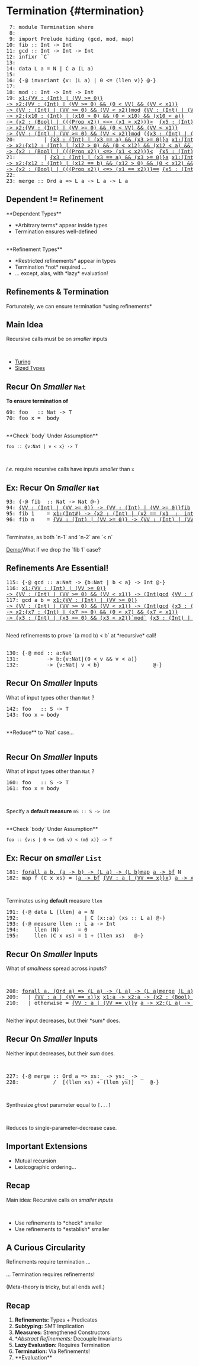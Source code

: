 Termination {#termination}
==========================


<div class="hidden">

<pre><span class=hs-linenum> 7: </span><span class='hs-keyword'>module</span> <span class='hs-conid'>Termination</span> <span class='hs-keyword'>where</span>
<span class=hs-linenum> 8: </span>
<span class=hs-linenum> 9: </span><span class='hs-keyword'>import</span> <span class='hs-conid'>Prelude</span> <span class='hs-varid'>hiding</span> <span class='hs-layout'>(</span><span class='hs-varid'>gcd</span><span class='hs-layout'>,</span> <span class='hs-varid'>mod</span><span class='hs-layout'>,</span> <span class='hs-varid'>map</span><span class='hs-layout'>)</span>
<span class=hs-linenum>10: </span><span class='hs-definition'>fib</span> <span class='hs-keyglyph'>::</span> <span class='hs-conid'>Int</span> <span class='hs-keyglyph'>-&gt;</span> <span class='hs-conid'>Int</span>
<span class=hs-linenum>11: </span><span class='hs-definition'>gcd</span> <span class='hs-keyglyph'>::</span> <span class='hs-conid'>Int</span> <span class='hs-keyglyph'>-&gt;</span> <span class='hs-conid'>Int</span> <span class='hs-keyglyph'>-&gt;</span> <span class='hs-conid'>Int</span>
<span class=hs-linenum>12: </span><span class='hs-keyword'>infixr</span> <span class='hs-varop'>`C`</span>
<span class=hs-linenum>13: </span>
<span class=hs-linenum>14: </span><span class='hs-keyword'>data</span> <span class='hs-conid'>L</span> <span class='hs-varid'>a</span> <span class='hs-keyglyph'>=</span> <span class='hs-conid'>N</span> <span class='hs-keyglyph'>|</span> <span class='hs-conid'>C</span> <span class='hs-varid'>a</span> <span class='hs-layout'>(</span><span class='hs-conid'>L</span> <span class='hs-varid'>a</span><span class='hs-layout'>)</span>
<span class=hs-linenum>15: </span>
<span class=hs-linenum>16: </span><span class='hs-keyword'>{-@</span> <span class='hs-varid'>invariant</span> <span class='hs-keyword'>{v:</span> <span class='hs-layout'>(</span><span class='hs-conid'>L</span> <span class='hs-varid'>a</span><span class='hs-layout'>)</span> <span class='hs-keyword'>| 0 &lt;= (llen v)}</span> <span class='hs-keyword'>@-}</span>
<span class=hs-linenum>17: </span>
<span class=hs-linenum>18: </span><span class='hs-definition'>mod</span> <span class='hs-keyglyph'>::</span> <span class='hs-conid'>Int</span> <span class='hs-keyglyph'>-&gt;</span> <span class='hs-conid'>Int</span> <span class='hs-keyglyph'>-&gt;</span> <span class='hs-conid'>Int</span>
<span class=hs-linenum>19: </span><a class=annot href="#"><span class=annottext>x1:{VV : (Int) | (VV &gt;= 0)}
-&gt; x2:{VV : (Int) | (VV &gt;= 0) &amp;&amp; (0 &lt; VV) &amp;&amp; (VV &lt; x1)}
-&gt; {VV : (Int) | (VV &gt;= 0) &amp;&amp; (VV &lt; x2)}</span><span class='hs-definition'>mod</span></a> <a class=annot href="#"><span class=annottext>{VV : (Int) | (VV &gt;= 0)}</span><span class='hs-varid'>a</span></a> <a class=annot href="#"><span class=annottext>{VV : (Int) | (VV &gt;= 0) &amp;&amp; (0 &lt; VV) &amp;&amp; (VV &lt; a)}</span><span class='hs-varid'>b</span></a> <span class='hs-keyglyph'>|</span> <a class=annot href="#"><span class=annottext>{x3 : (Int) | (x3 == a) &amp;&amp; (x3 &gt;= 0)}</span><span class='hs-varid'>a</span></a> <a class=annot href="#"><span class=annottext>x1:(Int) -&gt; x2:(Int) -&gt; {x4 : (Int) | (x4 == (x1 - x2))}</span><span class='hs-comment'>-</span></a> <a class=annot href="#"><span class=annottext>{x5 : (Int) | (x5 == b) &amp;&amp; (x5 &gt;= 0) &amp;&amp; (0 &lt; x5) &amp;&amp; (x5 &lt; a)}</span><span class='hs-varid'>b</span></a> <a class=annot href="#"><span class=annottext>x1:{x10 : (Int) | (x10 &gt; 0) &amp;&amp; (0 &lt; x10) &amp;&amp; (x10 &lt; a)}
-&gt; x2:{x10 : (Int) | (x10 &gt; 0) &amp;&amp; (0 &lt; x10) &amp;&amp; (x10 &lt; a)}
-&gt; {x2 : (Bool) | (((Prop x2)) &lt;=&gt; (x1 &gt; x2))}</span><span class='hs-varop'>&gt;</span></a>  <a class=annot href="#"><span class=annottext>{x5 : (Int) | (x5 == b) &amp;&amp; (x5 &gt;= 0) &amp;&amp; (0 &lt; x5) &amp;&amp; (x5 &lt; a)}</span><span class='hs-varid'>b</span></a> <span class='hs-keyglyph'>=</span> <a class=annot href="#"><span class=annottext>x1:{VV : (Int) | (VV &gt;= 0)}
-&gt; x2:{VV : (Int) | (VV &gt;= 0) &amp;&amp; (0 &lt; VV) &amp;&amp; (VV &lt; x1)}
-&gt; {VV : (Int) | (VV &gt;= 0) &amp;&amp; (VV &lt; x2)}</span><span class='hs-varid'>mod</span></a> <span class='hs-layout'>(</span><a class=annot href="#"><span class=annottext>{x3 : (Int) | (x3 == a) &amp;&amp; (x3 &gt;= 0)}</span><span class='hs-varid'>a</span></a> <a class=annot href="#"><span class=annottext>x1:(Int) -&gt; x2:(Int) -&gt; {x4 : (Int) | (x4 == (x1 - x2))}</span><span class='hs-comment'>-</span></a> <a class=annot href="#"><span class=annottext>{x5 : (Int) | (x5 == b) &amp;&amp; (x5 &gt;= 0) &amp;&amp; (0 &lt; x5) &amp;&amp; (x5 &lt; a)}</span><span class='hs-varid'>b</span></a><span class='hs-layout'>)</span> <a class=annot href="#"><span class=annottext>{x5 : (Int) | (x5 == b) &amp;&amp; (x5 &gt;= 0) &amp;&amp; (0 &lt; x5) &amp;&amp; (x5 &lt; a)}</span><span class='hs-varid'>b</span></a>
<span class=hs-linenum>20: </span>        <span class='hs-keyglyph'>|</span> <a class=annot href="#"><span class=annottext>{x3 : (Int) | (x3 == a) &amp;&amp; (x3 &gt;= 0)}</span><span class='hs-varid'>a</span></a> <a class=annot href="#"><span class=annottext>x1:(Int) -&gt; x2:(Int) -&gt; {x4 : (Int) | (x4 == (x1 - x2))}</span><span class='hs-comment'>-</span></a> <a class=annot href="#"><span class=annottext>{x5 : (Int) | (x5 == b) &amp;&amp; (x5 &gt;= 0) &amp;&amp; (0 &lt; x5) &amp;&amp; (x5 &lt; a)}</span><span class='hs-varid'>b</span></a> <a class=annot href="#"><span class=annottext>x1:{x12 : (Int) | (x12 &gt; 0) &amp;&amp; (0 &lt; x12) &amp;&amp; (x12 &lt; a) &amp;&amp; (x12 &lt;= b)}
-&gt; x2:{x12 : (Int) | (x12 &gt; 0) &amp;&amp; (0 &lt; x12) &amp;&amp; (x12 &lt; a) &amp;&amp; (x12 &lt;= b)}
-&gt; {x2 : (Bool) | (((Prop x2)) &lt;=&gt; (x1 &lt; x2))}</span><span class='hs-varop'>&lt;</span></a>  <a class=annot href="#"><span class=annottext>{x5 : (Int) | (x5 == b) &amp;&amp; (x5 &gt;= 0) &amp;&amp; (0 &lt; x5) &amp;&amp; (x5 &lt; a)}</span><span class='hs-varid'>b</span></a> <span class='hs-keyglyph'>=</span> <a class=annot href="#"><span class=annottext>{x3 : (Int) | (x3 == a) &amp;&amp; (x3 &gt;= 0)}</span><span class='hs-varid'>a</span></a> <a class=annot href="#"><span class=annottext>x1:(Int) -&gt; x2:(Int) -&gt; {x4 : (Int) | (x4 == (x1 - x2))}</span><span class='hs-comment'>-</span></a> <a class=annot href="#"><span class=annottext>{x5 : (Int) | (x5 == b) &amp;&amp; (x5 &gt;= 0) &amp;&amp; (0 &lt; x5) &amp;&amp; (x5 &lt; a)}</span><span class='hs-varid'>b</span></a>
<span class=hs-linenum>21: </span>        <span class='hs-keyglyph'>|</span> <a class=annot href="#"><span class=annottext>{x3 : (Int) | (x3 == a) &amp;&amp; (x3 &gt;= 0)}</span><span class='hs-varid'>a</span></a> <a class=annot href="#"><span class=annottext>x1:(Int) -&gt; x2:(Int) -&gt; {x4 : (Int) | (x4 == (x1 - x2))}</span><span class='hs-comment'>-</span></a> <a class=annot href="#"><span class=annottext>{x5 : (Int) | (x5 == b) &amp;&amp; (x5 &gt;= 0) &amp;&amp; (0 &lt; x5) &amp;&amp; (x5 &lt; a)}</span><span class='hs-varid'>b</span></a> <a class=annot href="#"><span class=annottext>x1:{x12 : (Int) | (x12 == b) &amp;&amp; (x12 &gt; 0) &amp;&amp; (0 &lt; x12) &amp;&amp; (x12 &lt; a)}
-&gt; x2:{x12 : (Int) | (x12 == b) &amp;&amp; (x12 &gt; 0) &amp;&amp; (0 &lt; x12) &amp;&amp; (x12 &lt; a)}
-&gt; {x2 : (Bool) | (((Prop x2)) &lt;=&gt; (x1 == x2))}</span><span class='hs-varop'>==</span></a> <a class=annot href="#"><span class=annottext>{x5 : (Int) | (x5 == b) &amp;&amp; (x5 &gt;= 0) &amp;&amp; (0 &lt; x5) &amp;&amp; (x5 &lt; a)}</span><span class='hs-varid'>b</span></a> <span class='hs-keyglyph'>=</span> <a class=annot href="#"><span class=annottext>x1:(Int#) -&gt; {x2 : (Int) | (x2 == (x1  :  int))}</span><span class='hs-num'>0</span></a>
<span class=hs-linenum>22: </span>
<span class=hs-linenum>23: </span><span class='hs-definition'>merge</span> <span class='hs-keyglyph'>::</span> <span class='hs-conid'>Ord</span> <span class='hs-varid'>a</span> <span class='hs-keyglyph'>=&gt;</span> <span class='hs-conid'>L</span> <span class='hs-varid'>a</span> <span class='hs-keyglyph'>-&gt;</span> <span class='hs-conid'>L</span> <span class='hs-varid'>a</span> <span class='hs-keyglyph'>-&gt;</span> <span class='hs-conid'>L</span> <span class='hs-varid'>a</span>
</pre>
</div>

Dependent != Refinement
-----------------------

<div class="fragment">**Dependent Types**</div>

+ <div class="fragment">*Arbitrary terms* appear inside types</div>
+ <div class="fragment">Termination ensures well-defined</div>

<br>

<div class="fragment">**Refinement Types**</div>

+ <div class="fragment">*Restricted refinements* appear in types</div>
+ <div class="fragment">Termination *not* required ...</div>
+ <div class="fragment">... except, alas, with *lazy* evaluation!</div>

Refinements & Termination
----------------------------

<div class="fragment">
Fortunately, we can ensure termination *using refinements*
</div>


Main Idea
---------

Recursive calls must be on *smaller* inputs

<br>

+ [Turing](http://classes.soe.ucsc.edu/cmps210/Winter11/Papers/turing-1936.pdf)
+ [Sized Types](http://dl.acm.org/citation.cfm?id=240882)

Recur On *Smaller* `Nat`
------------------------

<div class="fragment">

**To ensure termination of**

 <div/>
<pre><span class=hs-linenum>69: </span><span class='hs-definition'>foo</span>   <span class='hs-keyglyph'>::</span> <span class='hs-conid'>Nat</span> <span class='hs-keyglyph'>-&gt;</span> <span class='hs-conid'>T</span>
<span class=hs-linenum>70: </span><span class='hs-definition'>foo</span> <span class='hs-varid'>x</span> <span class='hs-keyglyph'>=</span>  <span class='hs-varid'>body</span>
</pre>

</div>

<br>

<div class="fragment">
**Check `body` Under Assumption**

`foo :: {v:Nat | v < x} -> T`

<br>

*i.e.* require recursive calls have inputs *smaller* than `x`
</div>



Ex: Recur On *Smaller* `Nat`
----------------------------


<pre><span class=hs-linenum>93: </span><span class='hs-keyword'>{-@</span> <span class='hs-varid'>fib</span>  <span class='hs-keyglyph'>::</span> <span class='hs-conid'>Nat</span> <span class='hs-keyglyph'>-&gt;</span> <span class='hs-conid'>Nat</span> <span class='hs-keyword'>@-}</span>
<span class=hs-linenum>94: </span><a class=annot href="#"><span class=annottext>{VV : (Int) | (VV &gt;= 0)} -&gt; {VV : (Int) | (VV &gt;= 0)}</span><span class='hs-definition'>fib</span></a> <span class='hs-num'>0</span>    <span class='hs-keyglyph'>=</span> <a class=annot href="#"><span class=annottext>x1:(Int#) -&gt; {x2 : (Int) | (x2 == (x1  :  int))}</span><span class='hs-num'>1</span></a>
<span class=hs-linenum>95: </span><span class='hs-definition'>fib</span> <span class='hs-num'>1</span>    <span class='hs-keyglyph'>=</span> <a class=annot href="#"><span class=annottext>x1:(Int#) -&gt; {x2 : (Int) | (x2 == (x1  :  int))}</span><span class='hs-num'>1</span></a>
<span class=hs-linenum>96: </span><span class='hs-definition'>fib</span> <span class='hs-varid'>n</span>    <span class='hs-keyglyph'>=</span> <a class=annot href="#"><span class=annottext>{VV : (Int) | (VV &gt;= 0)} -&gt; {VV : (Int) | (VV &gt;= 0)}</span><span class='hs-varid'>fib</span></a> <span class='hs-layout'>(</span><a class=annot href="#"><span class=annottext>{x2 : (Int) | (x2 &gt;= 0)}</span><span class='hs-varid'>n</span></a><a class=annot href="#"><span class=annottext>x1:(Int) -&gt; x2:(Int) -&gt; {x4 : (Int) | (x4 == (x1 - x2))}</span><span class='hs-comment'>-</span></a><a class=annot href="#"><span class=annottext>{x2 : (Int) | (x2 == (1  :  int))}</span><span class='hs-num'>1</span></a><span class='hs-layout'>)</span> <a class=annot href="#"><span class=annottext>x1:(Int) -&gt; x2:(Int) -&gt; {x4 : (Int) | (x4 == (x1 + x2))}</span><span class='hs-varop'>+</span></a> <a class=annot href="#"><span class=annottext>{VV : (Int) | (VV &gt;= 0)} -&gt; {VV : (Int) | (VV &gt;= 0)}</span><span class='hs-varid'>fib</span></a> <span class='hs-layout'>(</span><a class=annot href="#"><span class=annottext>{x2 : (Int) | (x2 &gt;= 0)}</span><span class='hs-varid'>n</span></a><a class=annot href="#"><span class=annottext>x1:(Int) -&gt; x2:(Int) -&gt; {x4 : (Int) | (x4 == (x1 - x2))}</span><span class='hs-comment'>-</span></a><a class=annot href="#"><span class=annottext>{x2 : (Int) | (x2 == (2  :  int))}</span><span class='hs-num'>2</span></a><span class='hs-layout'>)</span>
</pre>

<br>

<div class="fragment">
Terminates, as both `n-1` and `n-2` are `< n`
</div>

<br>

<div class="fragment">
<a href="https://liquidhaskell.goto.ucsd.edu/index.html#?demo=GCD.hs" target="_blank">Demo:</a>What if we drop the `fib 1` case?
</div>

Refinements Are Essential!
--------------------------


<pre><span class=hs-linenum>115: </span><span class='hs-keyword'>{-@</span> <span class='hs-varid'>gcd</span> <span class='hs-keyglyph'>::</span> <span class='hs-varid'>a</span><span class='hs-conop'>:</span><span class='hs-conid'>Nat</span> <span class='hs-keyglyph'>-&gt;</span> <span class='hs-keyword'>{b:</span><span class='hs-conid'>Nat</span> <span class='hs-keyword'>| b &lt; a}</span> <span class='hs-keyglyph'>-&gt;</span> <span class='hs-conid'>Int</span> <span class='hs-keyword'>@-}</span>
<span class=hs-linenum>116: </span><a class=annot href="#"><span class=annottext>x1:{VV : (Int) | (VV &gt;= 0)}
-&gt; {VV : (Int) | (VV &gt;= 0) &amp;&amp; (VV &lt; x1)} -&gt; (Int)</span><span class='hs-definition'>gcd</span></a> <a class=annot href="#"><span class=annottext>{VV : (Int) | (VV &gt;= 0)}</span><span class='hs-varid'>a</span></a> <span class='hs-num'>0</span> <span class='hs-keyglyph'>=</span> <a class=annot href="#"><span class=annottext>{x3 : (Int) | (x3 == a) &amp;&amp; (x3 &gt;= 0)}</span><span class='hs-varid'>a</span></a>
<span class=hs-linenum>117: </span><span class='hs-definition'>gcd</span> <span class='hs-varid'>a</span> <span class='hs-varid'>b</span> <span class='hs-keyglyph'>=</span> <a class=annot href="#"><span class=annottext>x1:{VV : (Int) | (VV &gt;= 0)}
-&gt; {VV : (Int) | (VV &gt;= 0) &amp;&amp; (VV &lt; x1)} -&gt; (Int)</span><span class='hs-varid'>gcd</span></a> <a class=annot href="#"><span class=annottext>{x3 : (Int) | (x3 &gt;= 0) &amp;&amp; (x3 &lt; a)}</span><span class='hs-varid'>b</span></a> <span class='hs-layout'>(</span><a class=annot href="#"><span class=annottext>{x3 : (Int) | (x3 == a) &amp;&amp; (x3 &gt;= 0)}</span><span class='hs-varid'>a</span></a> <a class=annot href="#"><span class=annottext>x1:{x9 : (Int) | (x9 &gt;= 0)}
-&gt; x2:{x7 : (Int) | (x7 &gt;= 0) &amp;&amp; (0 &lt; x7) &amp;&amp; (x7 &lt; x1)}
-&gt; {x3 : (Int) | (x3 &gt;= 0) &amp;&amp; (x3 &lt; x2)}</span><span class='hs-varop'>`mod`</span></a> <a class=annot href="#"><span class=annottext>{x3 : (Int) | (x3 &gt;= 0) &amp;&amp; (x3 &lt; a)}</span><span class='hs-varid'>b</span></a><span class='hs-layout'>)</span>
</pre>

<br>

<div class="fragment">
Need refinements to prove `(a mod b) < b` at *recursive* call!
</div>

<br>

<div class="fragment">

<pre><span class=hs-linenum>130: </span><span class='hs-keyword'>{-@</span> <span class='hs-varid'>mod</span> <span class='hs-keyglyph'>::</span> <span class='hs-varid'>a</span><span class='hs-conop'>:</span><span class='hs-conid'>Nat</span>
<span class=hs-linenum>131: </span>        <span class='hs-keyglyph'>-&gt;</span> <span class='hs-varid'>b</span><span class='hs-conop'>:</span><span class='hs-keyword'>{v:</span><span class='hs-conid'>Nat</span><span class='hs-keyword'>|(0 &lt; v &amp;&amp; v &lt; a)}</span>
<span class=hs-linenum>132: </span>        <span class='hs-keyglyph'>-&gt;</span> <span class='hs-keyword'>{v:</span><span class='hs-conid'>Nat</span><span class='hs-keyword'>| v &lt; b}</span>                 <span class='hs-keyword'>@-}</span>
</pre>
</div>

Recur On *Smaller* Inputs
-------------------------

What of input types other than `Nat` ?

<div/>
<pre><span class=hs-linenum>142: </span><span class='hs-definition'>foo</span>   <span class='hs-keyglyph'>::</span> <span class='hs-conid'>S</span> <span class='hs-keyglyph'>-&gt;</span> <span class='hs-conid'>T</span>
<span class=hs-linenum>143: </span><span class='hs-definition'>foo</span> <span class='hs-varid'>x</span> <span class='hs-keyglyph'>=</span> <span class='hs-varid'>body</span>
</pre>

<br>

<div class="fragment">
**Reduce** to `Nat` case...
</div>

<br>

Recur On *Smaller* Inputs
-------------------------

What of input types other than `Nat` ?

<div/>
<pre><span class=hs-linenum>160: </span><span class='hs-definition'>foo</span>   <span class='hs-keyglyph'>::</span> <span class='hs-conid'>S</span> <span class='hs-keyglyph'>-&gt;</span> <span class='hs-conid'>T</span>
<span class=hs-linenum>161: </span><span class='hs-definition'>foo</span> <span class='hs-varid'>x</span> <span class='hs-keyglyph'>=</span> <span class='hs-varid'>body</span>
</pre>

<br>

Specify a **default measure** `mS :: S -> Int`

<br>

<div class="fragment">
**Check `body` Under Assumption**

`foo :: {v:s | 0 <= (mS v) < (mS x)} -> T`
</div>


Ex: Recur on *smaller* `List`
-----------------------------


<pre><span class=hs-linenum>181: </span><a class=annot href="#"><span class=annottext>forall a b. (a -&gt; b) -&gt; (L a) -&gt; (L b)</span><span class='hs-definition'>map</span></a> <a class=annot href="#"><span class=annottext>a -&gt; b</span><span class='hs-varid'>f</span></a> <span class='hs-conid'>N</span>        <span class='hs-keyglyph'>=</span> <a class=annot href="#"><span class=annottext>forall a. {x2 : (L a) | ((llen x2) == 0)}</span><span class='hs-conid'>N</span></a>
<span class=hs-linenum>182: </span><span class='hs-definition'>map</span> <span class='hs-varid'>f</span> <span class='hs-layout'>(</span><span class='hs-conid'>C</span> <span class='hs-varid'>x</span> <span class='hs-varid'>xs</span><span class='hs-layout'>)</span> <span class='hs-keyglyph'>=</span> <span class='hs-layout'>(</span><a class=annot href="#"><span class=annottext>a -&gt; b</span><span class='hs-varid'>f</span></a> <a class=annot href="#"><span class=annottext>{VV : a | (VV == x)}</span><span class='hs-varid'>x</span></a><span class='hs-layout'>)</span> <a class=annot href="#"><span class=annottext>a -&gt; x2:(L a) -&gt; {x2 : (L a) | ((llen x2) == (1 + (llen x2)))}</span><span class='hs-varop'>`C`</span></a> <span class='hs-layout'>(</span><a class=annot href="#"><span class=annottext>forall a b. (a -&gt; b) -&gt; (L a) -&gt; (L b)</span><span class='hs-varid'>map</span></a> <a class=annot href="#"><span class=annottext>a -&gt; b</span><span class='hs-varid'>f</span></a> <a class=annot href="#"><span class=annottext>{x3 : (L a) | (x3 == xs) &amp;&amp; (0 &lt;= (llen x3))}</span><span class='hs-varid'>xs</span></a><span class='hs-layout'>)</span>
</pre>

<br>

Terminates using **default** measure `llen`

<div class="fragment">

<pre><span class=hs-linenum>191: </span><span class='hs-keyword'>{-@</span> <span class='hs-keyword'>data</span> <span class='hs-conid'>L</span> <span class='hs-keyglyph'>[</span><span class='hs-varid'>llen</span><span class='hs-keyglyph'>]</span> <span class='hs-varid'>a</span> <span class='hs-keyglyph'>=</span> <span class='hs-conid'>N</span>
<span class=hs-linenum>192: </span>                    <span class='hs-keyglyph'>|</span> <span class='hs-conid'>C</span> <span class='hs-layout'>(</span><span class='hs-varid'>x</span><span class='hs-keyglyph'>::</span><span class='hs-varid'>a</span><span class='hs-layout'>)</span> <span class='hs-layout'>(</span><span class='hs-varid'>xs</span> <span class='hs-keyglyph'>::</span> <span class='hs-conid'>L</span> <span class='hs-varid'>a</span><span class='hs-layout'>)</span> <span class='hs-keyword'>@-}</span>
<span class=hs-linenum>193: </span><span class='hs-keyword'>{-@</span> <span class='hs-varid'>measure</span> <span class='hs-varid'>llen</span> <span class='hs-keyglyph'>::</span> <span class='hs-conid'>L</span> <span class='hs-varid'>a</span> <span class='hs-keyglyph'>-&gt;</span> <span class='hs-conid'>Int</span>
<span class=hs-linenum>194: </span>    <span class='hs-varid'>llen</span> <span class='hs-layout'>(</span><span class='hs-conid'>N</span><span class='hs-layout'>)</span>      <span class='hs-keyglyph'>=</span> <span class='hs-num'>0</span>
<span class=hs-linenum>195: </span>    <span class='hs-varid'>llen</span> <span class='hs-layout'>(</span><span class='hs-conid'>C</span> <span class='hs-varid'>x</span> <span class='hs-varid'>xs</span><span class='hs-layout'>)</span> <span class='hs-keyglyph'>=</span> <span class='hs-num'>1</span> <span class='hs-varop'>+</span> <span class='hs-layout'>(</span><span class='hs-varid'>llen</span> <span class='hs-varid'>xs</span><span class='hs-layout'>)</span>   <span class='hs-keyword'>@-}</span>
</pre>
</div>


Recur On *Smaller* Inputs
-------------------------

What of *smallness* spread across inputs?

<br>


<pre><span class=hs-linenum>208: </span><a class=annot href="#"><span class=annottext>forall a. (Ord a) =&gt; (L a) -&gt; (L a) -&gt; (L a)</span><span class='hs-definition'>merge</span></a> <a class=annot href="#"><span class=annottext>(L a)</span><span class='hs-varid'>xs</span></a><span class='hs-keyglyph'>@</span><span class='hs-layout'>(</span><span class='hs-varid'>x</span> <span class='hs-varop'>`C`</span> <span class='hs-varid'>xs'</span><span class='hs-layout'>)</span> <a class=annot href="#"><span class=annottext>(L a)</span><span class='hs-varid'>ys</span></a><span class='hs-keyglyph'>@</span><span class='hs-layout'>(</span><span class='hs-varid'>y</span> <span class='hs-varop'>`C`</span> <span class='hs-varid'>ys'</span><span class='hs-layout'>)</span>
<span class=hs-linenum>209: </span>  <span class='hs-keyglyph'>|</span> <a class=annot href="#"><span class=annottext>{VV : a | (VV == x)}</span><span class='hs-varid'>x</span></a> <a class=annot href="#"><span class=annottext>x1:a -&gt; x2:a -&gt; {x2 : (Bool) | (((Prop x2)) &lt;=&gt; (x1 &lt; x2))}</span><span class='hs-varop'>&lt;</span></a> <a class=annot href="#"><span class=annottext>{VV : a | (VV == y)}</span><span class='hs-varid'>y</span></a>     <span class='hs-keyglyph'>=</span> <a class=annot href="#"><span class=annottext>{VV : a | (VV == x)}</span><span class='hs-varid'>x</span></a> <a class=annot href="#"><span class=annottext>a -&gt; x2:(L a) -&gt; {x2 : (L a) | ((llen x2) == (1 + (llen x2)))}</span><span class='hs-varop'>`C`</span></a> <a class=annot href="#"><span class=annottext>forall a. (Ord a) =&gt; (L a) -&gt; (L a) -&gt; (L a)</span><span class='hs-varid'>merge</span></a> <a class=annot href="#"><span class=annottext>{x3 : (L a) | (x3 == xs') &amp;&amp; (0 &lt;= (llen x3))}</span><span class='hs-varid'>xs'</span></a> <a class=annot href="#"><span class=annottext>{x5 : (L a) | (x5 == ys) &amp;&amp; (x5 == (Termination.C y ys')) &amp;&amp; ((llen x5) == (1 + (llen ys'))) &amp;&amp; (0 &lt;= (llen x5))}</span><span class='hs-varid'>ys</span></a>
<span class=hs-linenum>210: </span>  <span class='hs-keyglyph'>|</span> <span class='hs-varid'>otherwise</span> <span class='hs-keyglyph'>=</span> <a class=annot href="#"><span class=annottext>{VV : a | (VV == y)}</span><span class='hs-varid'>y</span></a> <a class=annot href="#"><span class=annottext>a -&gt; x2:(L a) -&gt; {x2 : (L a) | ((llen x2) == (1 + (llen x2)))}</span><span class='hs-varop'>`C`</span></a> <a class=annot href="#"><span class=annottext>forall a. (Ord a) =&gt; (L a) -&gt; (L a) -&gt; (L a)</span><span class='hs-varid'>merge</span></a> <a class=annot href="#"><span class=annottext>{x5 : (L a) | (x5 == xs) &amp;&amp; (x5 == (Termination.C x xs')) &amp;&amp; ((llen x5) == (1 + (llen xs'))) &amp;&amp; (0 &lt;= (llen x5))}</span><span class='hs-varid'>xs</span></a> <a class=annot href="#"><span class=annottext>{x3 : (L a) | (x3 == ys') &amp;&amp; (0 &lt;= (llen x3))}</span><span class='hs-varid'>ys'</span></a>
</pre>

<br>

<div class="fragment">
Neither input decreases, but their *sum* does.
</div>

Recur On *Smaller* Inputs
-------------------------

Neither input decreases, but their *sum* does.

<br>


<pre><span class=hs-linenum>227: </span><span class='hs-keyword'>{-@</span> <span class='hs-varid'>merge</span> <span class='hs-keyglyph'>::</span> <span class='hs-conid'>Ord</span> <span class='hs-varid'>a</span> <span class='hs-keyglyph'>=&gt;</span> <span class='hs-varid'>xs</span><span class='hs-conop'>:</span><span class='hs-keyword'>_</span> <span class='hs-keyglyph'>-&gt;</span> <span class='hs-varid'>ys</span><span class='hs-conop'>:</span><span class='hs-keyword'>_</span> <span class='hs-keyglyph'>-&gt;</span> <span class='hs-keyword'>_</span>
<span class=hs-linenum>228: </span>          <span class='hs-varop'>/</span>  <span class='hs-keyglyph'>[</span><span class='hs-layout'>(</span><span class='hs-varid'>llen</span> <span class='hs-varid'>xs</span><span class='hs-layout'>)</span> <span class='hs-varop'>+</span> <span class='hs-layout'>(</span><span class='hs-varid'>llen</span> <span class='hs-varid'>ys</span><span class='hs-layout'>)</span><span class='hs-keyglyph'>]</span>     <span class='hs-keyword'>@-}</span>
</pre>

<br>

<div class="fragment">

Synthesize *ghost* parameter equal to `[...]`

</div>

<br>

<div class="fragment">

Reduces to single-parameter-decrease case.

</div>

Important Extensions
--------------------

- <div class="fragment">Mutual recursion</div>

- <div class="fragment">Lexicographic ordering...</div>

Recap
-----

Main idea: Recursive calls on *smaller inputs*

<br>

- <div class="fragment">Use refinements to *check* smaller</div>

- <div class="fragment">Use refinements to *establish* smaller</div>


A Curious Circularity
---------------------

<div class="fragment">Refinements require termination ...</div>

<br>

<div class="fragment">... Termination requires refinements!</div>

<br>

<div class="fragment"> (Meta-theory is tricky, but all ends well.)</div>


Recap
-----

1. **Refinements:** Types + Predicates
2. **Subtyping:** SMT Implication
3. **Measures:** Strengthened Constructors
4. **Abstract Refinements:* Decouple Invariants
5. **Lazy Evaluation:** Requires Termination
6. **Termination:** Via Refinements!
7. <div class="fragment">**Evaluation** </div>
